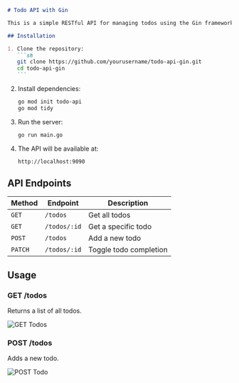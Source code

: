 ````md
# Todo API with Gin

This is a simple RESTful API for managing todos using the Gin framework in Go.

## Installation

1. Clone the repository:
   ```sh
   git clone https://github.com/yourusername/todo-api-gin.git
   cd todo-api-gin
   ```
````

2. Install dependencies:
   ```sh
   go mod init todo-api
   go mod tidy
   ```
3. Run the server:
   ```sh
   go run main.go
   ```
4. The API will be available at:
   ```
   http://localhost:9090
   ```

## API Endpoints

| Method  | Endpoint     | Description            |
| ------- | ------------ | ---------------------- |
| `GET`   | `/todos`     | Get all todos          |
| `GET`   | `/todos/:id` | Get a specific todo    |
| `POST`  | `/todos`     | Add a new todo         |
| `PATCH` | `/todos/:id` | Toggle todo completion |

## Usage

### GET /todos

Returns a list of all todos.

![GET Todos](Get.PNG)

### POST /todos

Adds a new todo.

![POST Todo](POST.PNG)

```

```
